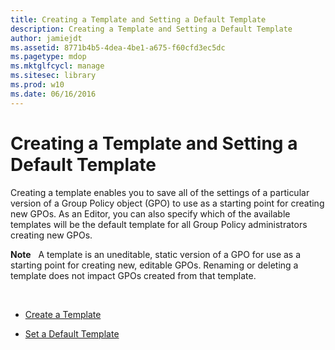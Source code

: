 ```yaml
---
title: Creating a Template and Setting a Default Template
description: Creating a Template and Setting a Default Template
author: jamiejdt
ms.assetid: 8771b4b5-4dea-4be1-a675-f60cfd3ec5dc
ms.pagetype: mdop
ms.mktglfcycl: manage
ms.sitesec: library
ms.prod: w10
ms.date: 06/16/2016
---
```



# Creating a Template and Setting a Default Template


Creating a template enables you to save all of the settings of a particular version of a Group Policy object (GPO) to use as a starting point for creating new GPOs. As an Editor, you can also specify which of the available templates will be the default template for all Group Policy administrators creating new GPOs.

**Note**  
A template is an uneditable, static version of a GPO for use as a starting point for creating new, editable GPOs. Renaming or deleting a template does not impact GPOs created from that template.

 

-   [Create a Template](create-a-template.md)

-   [Set a Default Template](set-a-default-template.md)

 

 





